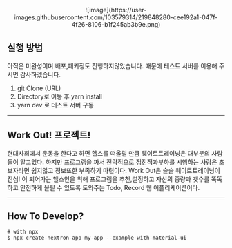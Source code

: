 <p align="center">![image](https://user-images.githubusercontent.com/103579314/219848280-cee192a1-047f-4f26-8106-b1f245ab3b9e.png)</p>

## 실행 방법

아직은 미완성이며 배포,패키징도 진행하지않았습니다.
때문에 테스트 서버를 이용해 주시면 감사하겠습니다.
1. git Clone (URL)
2. Directory로 이동 후 yarn install
3. yarn dev 로 테스트 서버 구동
---

## Work Out! 프로젝트!

현대사회에서 운동을 한다고 하면 헬스를 떠올릴 만큼 웨이트트레이닝은 대부분의 사람들이 알고있다.
하지만 프로그램을 짜서 전략적으로 점진적과부하를 시행하는 사람은 초보자라면 쉽지않고 정보또한 부족하기 마련이다.
Work Out은 슬슬 웨이트트레이닝이 진심! 이 되어가는 헬스인을 위해 프로그램을 추천,설정하고 자신의 중량과 갯수를 똑똑하고 안전하게 올릴 수 있도록 도와주는 Todo, Record 웹 어플리케이션이다.

---

## How To Develop?

```
# with npx
$ npx create-nextron-app my-app --example with-material-ui
```

